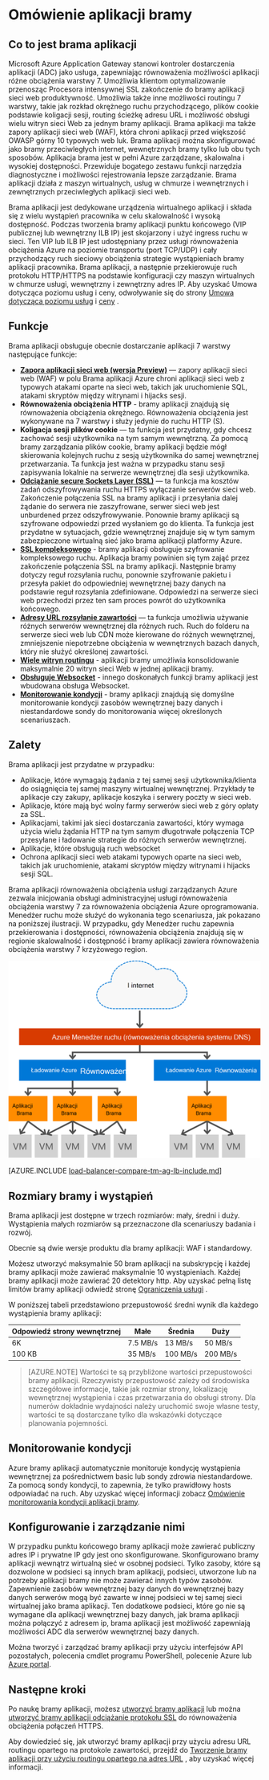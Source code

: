 <properties
   pageTitle="Wprowadzenie do bramy aplikacji | Microsoft Azure"
   description="Ta strona zawiera omówienie usługi bram aplikacji dla warstwy 7 równoważenia obciążenia, tym rozmiarów bramy, HTTP ładowanie koligacji sesji bilansowania, oparte na plików cookie i odciążanie protokołu SSL."
   documentationCenter="na"
   services="application-gateway"
   authors="georgewallace"
   manager="carmonm"
   editor="tysonn"/>
<tags
   ms.service="application-gateway"
   ms.devlang="na"
   ms.topic="hero-article"
   ms.tgt_pltfrm="na"
   ms.workload="infrastructure-services"
   ms.date="10/25/2016"
   ms.author="gwallace"/>

# <a name="application-gateway-overview"></a>Omówienie aplikacji bramy

## <a name="what-is-application-gateway"></a>Co to jest brama aplikacji

Microsoft Azure Application Gateway stanowi kontroler dostarczenia aplikacji (ADC) jako usługa, zapewniając równoważenia możliwości aplikacji różne obciążenia warstwy 7. Umożliwia klientom optymalizowanie przenosząc Procesora intensywnej SSL zakończenie do bramy aplikacji sieci web produktywność. Umożliwia także inne możliwości routingu 7 warstwy, takie jak rozkład okrężnego ruchu przychodzącego, plików cookie podstawie koligacji sesji, routing ścieżkę adresu URL i możliwość obsługi wielu witryn sieci Web za jednym bramy aplikacji. Brama aplikacji ma także zapory aplikacji sieci web (WAF), która chroni aplikacji przed większość OWASP górny 10 typowych web luk. Brama aplikacji można skonfigurować jako bramy przeciwległych internet, wewnętrznych bramy tylko lub obu tych sposobów. Aplikacja brama jest w pełni Azure zarządzane, skalowalna i wysokiej dostępności. Przewiduje bogatego zestawu funkcji narzędzia diagnostyczne i możliwości rejestrowania lepsze zarządzanie. Brama aplikacji działa z maszyn wirtualnych, usług w chmurze i wewnętrznych i zewnętrznych przeciwległych aplikacji sieci web.

Brama aplikacji jest dedykowane urządzenia wirtualnego aplikacji i składa się z wielu wystąpień pracownika w celu skalowalność i wysoką dostępność. Podczas tworzenia bramy aplikacji punktu końcowego (VIP publicznej lub wewnętrzny ILB IP) jest skojarzony i użyć ingress ruchu w sieci. Ten VIP lub ILB IP jest udostępniany przez usługi równoważenia obciążenia Azure na poziomie transportu (port TCP/UDP) i cały przychodzący ruch sieciowy obciążenia strategie wystąpieniach bramy aplikacji pracownika. Brama aplikacji, a następnie przekierowuje ruch protokołu HTTP/HTTPS na podstawie konfiguracji czy maszyn wirtualnych w chmurze usługi, wewnętrzny i zewnętrzny adres IP. Aby uzyskać Umowa dotycząca poziomu usług i ceny, odwoływanie się do strony [Umowa dotycząca poziomu usług](https://azure.microsoft.com/support/legal/sla/) i [ceny](https://azure.microsoft.com/pricing/details/application-gateway/) .

## <a name="features"></a>Funkcje

Brama aplikacji obsługuje obecnie dostarczanie aplikacji 7 warstwy następujące funkcje:

- **[Zapora aplikacji sieci web (wersja Preview)](application-gateway-webapplicationfirewall-overview.md)** — zapory aplikacji sieci web (WAF) w polu Brama aplikacji Azure chroni aplikacji sieci web z typowych atakami oparte na sieci web, takich jak uruchomienie SQL, atakami skryptów między witrynami i hijacks sesji.
- **Równoważenia obciążenia HTTP** - bramy aplikacji znajdują się równoważenia obciążenia okrężnego. Równoważenia obciążenia jest wykonywane na 7 warstwy i służy jedynie do ruchu HTTP (S).
- **Koligacja sesji plików cookie** — ta funkcja jest przydatny, gdy chcesz zachować sesji użytkownika na tym samym wewnętrzną. Za pomocą bramy zarządzania plików cookie, bramy aplikacji będzie mógł skierowania kolejnych ruchu z sesją użytkownika do samej wewnętrznej przetwarzania. Ta funkcja jest ważna w przypadku stanu sesji zapisywania lokalnie na serwerze wewnętrznej dla sesji użytkownika.
- **[Odciążanie secure Sockets Layer (SSL)](application-gateway-ssl-arm.md)** — ta funkcja ma kosztów zadań odszyfrowywania ruchu HTTPS wyłączanie serwerów sieci web. Zakończenie połączenia SSL na bramy aplikacji i przesyłania dalej żądanie do serwera nie zaszyfrowane, serwer sieci web jest unburdened przez odszyfrowywanie.  Ponownie bramy aplikacji są szyfrowane odpowiedzi przed wysłaniem go do klienta. Ta funkcja jest przydatne w sytuacjach, gdzie wewnętrznej znajduje się w tym samym zabezpieczone wirtualną sieć jako brama aplikacji platformy Azure.
- **[SSL kompleksowego](application-gateway-backend-ssl.md)** - bramy aplikacji obsługuje szyfrowanie kompleksowego ruchu. Aplikacja bramy powinien się tym zająć przez zakończenie połączenia SSL na bramy aplikacji. Następnie bramy dotyczy reguł rozsyłania ruchu, ponownie szyfrowanie pakietu i przesyła pakiet do odpowiedniej wewnętrznej bazy danych na podstawie reguł rozsyłania zdefiniowane. Odpowiedzi na serwerze sieci web przechodzi przez ten sam proces powrót do użytkownika końcowego.
- **[Adresy URL rozsyłanie zawartości](application-gateway-url-route-overview.md)** — ta funkcja umożliwia używanie różnych serwerów wewnętrznej dla różnych ruch. Ruch do folderu na serwerze sieci web lub CDN może kierowane do różnych wewnętrznej, zmniejszenie niepotrzebne obciążenia w wewnętrznych bazach danych, który nie służyć określonej zawartości.
- **[Wiele witryn routingu](application-gateway-multi-site-overview.md)** - aplikacji bramy umożliwia konsolidowanie maksymalnie 20 witryn sieci Web w jednej aplikacji bramy.
- **[Obsługuje Websocket](application-gateway-websocket.md)** - innego doskonałych funkcji bramy aplikacji jest wbudowana obsługa Websocket.
- **[Monitorowanie kondycji](application-gateway-probe-overview.md)** - bramy aplikacji znajdują się domyślne monitorowanie kondycji zasobów wewnętrznej bazy danych i niestandardowe sondy do monitorowania więcej określonych scenariuszach.

## <a name="benefits"></a>Zalety

Brama aplikacji jest przydatne w przypadku:

- Aplikacje, które wymagają żądania z tej samej sesji użytkownika/klienta do osiągnięcia tej samej maszyny wirtualnej wewnętrznej. Przykłady te aplikacje czy zakupy, aplikacje koszyka i serwery poczty w sieci web.
- Aplikacje, które mają być wolny farmy serwerów sieci web z góry opłaty za SSL.
- Aplikacjami, takimi jak sieci dostarczania zawartości, który wymaga użycia wielu żądania HTTP na tym samym długotrwałe połączenia TCP przesyłane i ładowanie strategie do różnych serwerów wewnętrznej.
- Aplikacje, które obsługują ruch websocket
- Ochrona aplikacji sieci web atakami typowych oparte na sieci web, takich jak uruchomienie, atakami skryptów między witrynami i hijacks sesji SQL.

Brama aplikacji równoważenia obciążenia usługi zarządzanych Azure zezwala inicjowania obsługi administracyjnej usługi równoważenia obciążenia warstwy 7 za równoważenia obciążenia Azure oprogramowania. Menedżer ruchu może służyć do wykonania tego scenariusza, jak pokazano na poniższej ilustracji. W przypadku, gdy Menedżer ruchu zapewnia przekierowania i dostępności, równoważenia obciążenia znajdują się w regionie skalowalność i dostępność i bramy aplikacji zawiera równoważenia obciążenia warstwy 7 krzyżowego region.

![asdasd](./media/application-gateway-introduction/tm-lb-ag-scenario.png)

[AZURE.INCLUDE [load-balancer-compare-tm-ag-lb-include.md](../../includes/load-balancer-compare-tm-ag-lb-include.md)]

## <a name="gateway-sizes-and-instances"></a>Rozmiary bramy i wystąpień

Brama aplikacji jest dostępne w trzech rozmiarów: mały, średni i duży. Wystąpienia małych rozmiarów są przeznaczone dla scenariuszy badania i rozwój.

Obecnie są dwie wersje produktu dla bramy aplikacji: WAF i standardowy.

Możesz utworzyć maksymalnie 50 bram aplikacji na subskrypcję i każdej bramy aplikacji może zawierać maksymalnie 10 wystąpieniach. Każdej bramy aplikacji może zawierać 20 detektory http. Aby uzyskać pełną listę limitów bramy aplikacji odwiedź stronę [Ograniczenia usługi](../azure-subscription-service-limits.md#application-gateway) .

W poniższej tabeli przedstawiono przepustowość średni wynik dla każdego wystąpienia bramy aplikacji:

| Odpowiedź strony wewnętrznej | Małe | Średnia | Duży|
|---|---|---|---|
| 6K | 7.5 MB/s | 13 MB/s | 50 MB/s |
|100 KB | 35 MB/s | 100 MB/s| 200 MB/s |

>[AZURE.NOTE] Wartości te są przybliżone wartości przepustowości bramy aplikacji. Rzeczywisty przepustowość zależy od środowiska szczegółowe informacje, takie jak rozmiar strony, lokalizację wewnętrznej wystąpienia i czas przetwarzania do obsługi strony. Dla numerów dokładnie wydajności należy uruchomić swoje własne testy, wartości te są dostarczane tylko dla wskazówki dotyczące planowania pojemności.

## <a name="health-monitoring"></a>Monitorowanie kondycji

Azure bramy aplikacji automatycznie monitoruje kondycję wystąpienia wewnętrznej za pośrednictwem basic lub sondy zdrowia niestandardowe. Za pomocą sondy kondycji, to zapewnia, że tylko prawidłowy hosts odpowiadać na ruch. Aby uzyskać więcej informacji zobacz [Omówienie monitorowania kondycji aplikacji bramy](application-gateway-probe-overview.md).

## <a name="configuring-and-managing"></a>Konfigurowanie i zarządzanie nimi

W przypadku punktu końcowego bramy aplikacji może zawierać publiczny adres IP i prywatne IP gdy jest ono skonfigurowane. Skonfigurowano bramy aplikacji wewnątrz wirtualną sieć w osobnej podsieci. Tylko zasoby, które są dozwolone w podsieci są innych bram aplikacji, podsieci, utworzone lub na potrzeby aplikacji bramy nie może zawierać innych typów zasobów. Zapewnienie zasobów wewnętrznej bazy danych do wewnętrznej bazy danych serwerów mogą być zawarte w innej podsieci w tej samej sieci wirtualnej jako brama aplikacji. Ten dodatkowe podsieci, które go nie są wymagane dla aplikacji wewnętrznej bazy danych, jak brama aplikacji można połączyć z adresem ip, brama aplikacji jest możliwość zapewniają możliwości ADC dla serwerów wewnętrznej bazy danych.

Można tworzyć i zarządzać bramy aplikacji przy użyciu interfejsów API pozostałych, polecenia cmdlet programu PowerShell, polecenie Azure lub [Azure portal](https://portal.azure.com/).

## <a name="next-steps"></a>Następne kroki

Po naukę bramy aplikacji, możesz [utworzyć bramy aplikacji](application-gateway-create-gateway-portal.md) lub można [utworzyć bramy aplikacji odciążanie protokołu SSL](application-gateway-ssl-arm.md) do równoważenia obciążenia połączeń HTTPS.

Aby dowiedzieć się, jak utworzyć bramy aplikacji przy użyciu adresu URL routingu opartego na protokole zawartości, przejdź do [Tworzenie bramy aplikacji przy użyciu routingu opartego na adres URL](application-gateway-create-url-route-arm-ps.md) , aby uzyskać więcej informacji.

